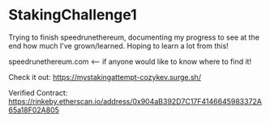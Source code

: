 # StakingChallenge1
Trying to finish speedrunethereum, documenting my progress to see at the end how much I've grown/learned. Hoping to learn a lot from this!

speedrunethereum.com <-- if anyone would like to know where to find it!

Check it out: https://mystakingattempt-cozykev.surge.sh/

Verified Contract: https://rinkeby.etherscan.io/address/0x904aB392D7C17F4146645983372A65a18F02A805
